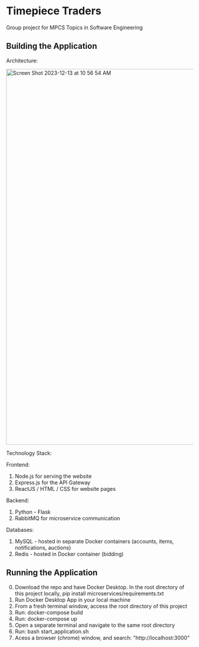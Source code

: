 # Timepiece Traders

Group project for MPCS Topics in Software Engineering

## Building the Application

Architecture:

<img width="1009" alt="Screen Shot 2023-12-13 at 10 56 54 AM" src="https://github.com/esegerberg3112/auction-site/assets/61920056/b9cce8c6-ade6-49b7-b980-f5114ab0c16a">

Technology Stack:

Frontend:
1. Node.js for serving the website
2. Express.js for the API Gateway
3. ReactJS / HTML / CSS for website pages

Backend:
1. Python - Flask
2. RabbitMQ for microservice communication

Databases:
1. MySQL - hosted in separate Docker containers (accounts, items, notifications, auctions)
2. Redis - hosted in Docker container (bidding)


## Running the Application
0. Download the repo and have Docker Desktop. In the root directory of this project locally, pip install microservices/requirements.txt
1. Run Docker Desktop App in your local machine
2. From a fresh terminal window, access the root directory of this project
3. Run: docker-compose build
4. Run: docker-compose up
5. Open a separate terminal and navigate to the same root directory
6. Run: bash start_application.sh
7. Acess a browser (chrome) window, and search: "http://localhost:3000"
